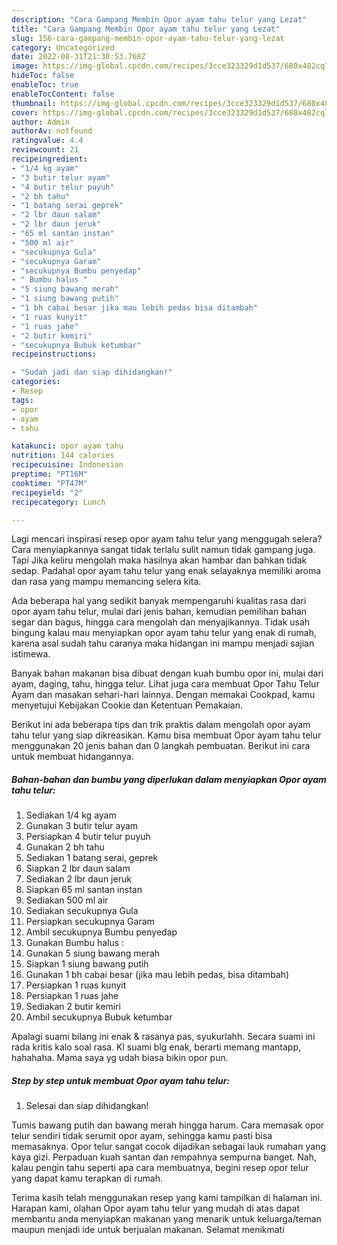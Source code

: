 ```yaml
---
description: "Cara Gampang Membin Opor ayam tahu telur yang Lezat"
title: "Cara Gampang Membin Opor ayam tahu telur yang Lezat"
slug: 156-cara-gampang-membin-opor-ayam-tahu-telur-yang-lezat
category: Uncategorized
date: 2022-08-31T21:30:53.768Z
image: https://img-global.cpcdn.com/recipes/3cce323329d1d537/680x482cq70/opor-ayam-tahu-telur-foto-resep-utama.jpg
hideToc: false
enableToc: true
enableTocContent: false
thumbnail: https://img-global.cpcdn.com/recipes/3cce323329d1d537/680x482cq70/opor-ayam-tahu-telur-foto-resep-utama.jpg
cover: https://img-global.cpcdn.com/recipes/3cce323329d1d537/680x482cq70/opor-ayam-tahu-telur-foto-resep-utama.jpg
author: Admin
authorAv: notfound
ratingvalue: 4.4
reviewcount: 21
recipeingredient:
- "1/4 kg ayam"
- "3 butir telur ayam"
- "4 butir telur puyuh"
- "2 bh tahu"
- "1 batang serai geprek"
- "2 lbr daun salam"
- "2 lbr daun jeruk"
- "65 ml santan instan"
- "500 ml air"
- "secukupnya Gula"
- "secukupnya Garam"
- "secukupnya Bumbu penyedap"
- " Bumbu halus "
- "5 siung bawang merah"
- "1 siung bawang putih"
- "1 bh cabai besar jika mau lebih pedas bisa ditambah"
- "1 ruas kunyit"
- "1 ruas jahe"
- "2 butir kemiri"
- "secukupnya Bubuk ketumbar"
recipeinstructions:

- "Sudah jadi dan siap dihidangkan!"
categories:
- Resep
tags:
- opor
- ayam
- tahu

katakunci: opor ayam tahu 
nutrition: 144 calories
recipecuisine: Indonesian
preptime: "PT16M"
cooktime: "PT47M"
recipeyield: "2"
recipecategory: Lunch

---
```



Lagi mencari inspirasi resep opor ayam tahu telur yang menggugah selera? Cara menyiapkannya sangat tidak terlalu sulit namun tidak gampang juga. Tapi Jika keliru mengolah maka hasilnya akan hambar dan bahkan tidak sedap. Padahal opor ayam tahu telur yang enak selayaknya memiliki aroma dan rasa yang mampu memancing selera kita.


Ada beberapa hal yang sedikit banyak mempengaruhi kualitas rasa dari opor ayam tahu telur, mulai dari jenis bahan, kemudian pemilihan bahan segar dan bagus, hingga cara mengolah dan menyajikannya. Tidak usah bingung kalau mau menyiapkan opor ayam tahu telur yang enak di rumah, karena asal sudah tahu caranya maka hidangan ini mampu menjadi sajian istimewa.

Banyak bahan makanan bisa dibuat dengan kuah bumbu opor ini, mulai dari ayam, daging, tahu, hingga telur. Lihat juga cara membuat Opor Tahu Telur Ayam dan masakan sehari-hari lainnya. Dengan memakai Cookpad, kamu menyetujui Kebijakan Cookie dan Ketentuan Pemakaian.


Berikut ini ada beberapa tips dan trik praktis dalam mengolah opor ayam tahu telur yang siap dikreasikan. Kamu bisa membuat Opor ayam tahu telur menggunakan 20 jenis bahan dan 0 langkah pembuatan. Berikut ini cara untuk membuat hidangannya.

<!--inarticleads1-->

##### Bahan-bahan dan bumbu yang diperlukan dalam menyiapkan Opor ayam tahu telur:

1. Sediakan 1/4 kg ayam
1. Gunakan 3 butir telur ayam
1. Persiapkan 4 butir telur puyuh
1. Gunakan 2 bh tahu
1. Sediakan 1 batang serai, geprek
1. Siapkan 2 lbr daun salam
1. Sediakan 2 lbr daun jeruk
1. Siapkan 65 ml santan instan
1. Sediakan 500 ml air
1. Sediakan secukupnya Gula
1. Persiapkan secukupnya Garam
1. Ambil secukupnya Bumbu penyedap
1. Gunakan  Bumbu halus :
1. Gunakan 5 siung bawang merah
1. Siapkan 1 siung bawang putih
1. Gunakan 1 bh cabai besar (jika mau lebih pedas, bisa ditambah)
1. Persiapkan 1 ruas kunyit
1. Persiapkan 1 ruas jahe
1. Sediakan 2 butir kemiri
1. Ambil secukupnya Bubuk ketumbar


Apalagi suami bilang ini enak &amp; rasanya pas, syukurlahh. Secara suami ini rada kritis kalo soal rasa. Kl suami blg enak, berarti memang mantapp, hahahaha. Mama saya yg udah biasa bikin opor pun. 

<!--inarticleads2-->

##### Step by step untuk membuat Opor ayam tahu telur:


1. Selesai dan siap dihidangkan!

Tumis bawang putih dan bawang merah hingga harum. Cara memasak opor telur sendiri tidak serumit opor ayam, sehingga kamu pasti bisa memasaknya. Opor telur sangat cocok dijadikan sebagai lauk rumahan yang kaya gizi. Perpaduan kuah santan dan rempahnya sempurna banget. Nah, kalau pengin tahu seperti apa cara membuatnya, begini resep opor telur yang dapat kamu terapkan di rumah. 

Terima kasih telah menggunakan resep yang kami tampilkan di halaman ini. Harapan kami, olahan Opor ayam tahu telur yang mudah di atas dapat membantu anda menyiapkan makanan yang menarik untuk keluarga/teman maupun menjadi ide untuk berjualan makanan. Selamat menikmati
